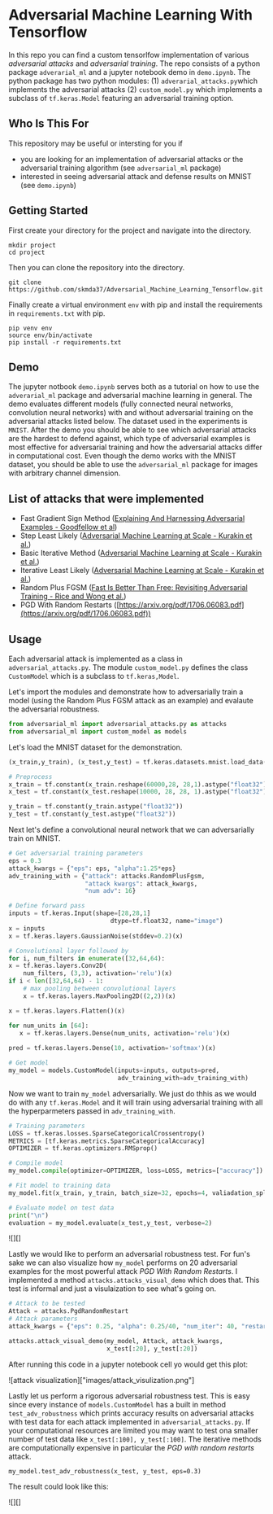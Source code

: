 # Adversarial Machine Learning With Tensorflow
In this repo you can find a custom tensorlfow implementation of various *adversarial attacks* and *adversarial training*.
The repo consists of a python package `adverarial_ml` and a jupyter notebook demo in `demo.ipynb`.
The python package has two python modules: (1) `adverarial_attacks.py`which implements the adversarial attacks (2)
`custom_model.py` which implements a subclass of `tf.keras.Model` featuring an adversarial training option. 

## Who Is This For
This repository may be useful or intersting for you if
- you are looking for an implementation of adversarial attacks or the adversarial
training algorithm (see `adversarial_ml` package)
- interested in seeing adversarial attack and defense 
results on MNIST (see `demo.ipynb`)

## Getting Started
First create your directory for the project and navigate into the directory.

```commandline
mkdir project
cd project
```

Then you can clone the repository into the directory.

```commandline
git clone https://github.com/skmda37/Adversarial_Machine_Learning_Tensorflow.git
```
Finally create a virtual environment `env` with pip and install the requirements
in `requirements.txt` with pip.

```commandline
pip venv env                
source env/bin/activate
pip install -r requirements.txt
```
## Demo
The jupyter notbook `demo.ipynb` serves both as a tutorial on how to use the `adverarial_ml` package and adversarial
machine learning in general. The demo evaluates different models (fully connected neural networks, convolution
neural networks) with and without adversarial training on the adversarial attacks listed below. The dataset used in the
experiments is `MNIST`. After the demo you should be able to see which adversarial attacks are the hardest to defend
against, which type of adversarial examples is most effective for adversarial training and how the adversarial attacks
differ in computational cost. Even though the demo works with the MNIST dataset,
you should be able to use the `adversarial_ml` package for images with arbitrary channel dimension.

## List of attacks that were implemented

- Fast Gradient Sign Method ([Explaining And Harnessing Adversarial Examples - Goodfellow et al](https://arxiv.org/pdf/1412.6572.pdf))
- Step Least Likely ([Adversarial Machine Learning at Scale - Kurakin et al.](https://arxiv.org/pdf/1611.01236.pdf))
- Basic Iterative Method ([Adversarial Machine Learning at Scale - Kurakin et al.](https://arxiv.org/pdf/1611.01236.pdf))
- Iterative Least Likely ([Adversarial Machine Learning at Scale - Kurakin et al.](https://arxiv.org/pdf/1611.01236.pdf))
- Random Plus FGSM ([Fast Is Better Than Free: Revisiting Adversarial Training - Rice and Wong et al.](https://arxiv.org/pdf/2001.03994.pdf))
- PGD With Random Restarts ([https://arxiv.org/pdf/1706.06083.pdf](https://arxiv.org/pdf/1706.06083.pdf))

## Usage 

Each adversarial attack is implemented as a class in `adversarial_attacks.py`. 
The module `custom_model.py` defines the class `CustomModel` which is a subclass to `tf.keras,Model`. 

Let's import the modules and demonstrate how to adversarially train a model (using the Random Plus FGSM attack as an example) and 
evalaute the adversarial robustness.

```python
from adversarial_ml import adversarial_attacks.py as attacks
from adversarial_ml import custom_model as models
```

Let's load the MNIST dataset for the demonstration.
```python
(x_train,y_train), (x_test,y_test) = tf.keras.datasets.mnist.load_data()

# Preprocess
x_train = tf.constant(x_train.reshape(60000,28, 28,1).astype("float32") / 255)
x_test = tf.constant(x_test.reshape(10000, 28, 28, 1).astype("float32") / 255)

y_train = tf.constant(y_train.astype("float32"))
y_test = tf.constant(y_test.astype("float32"))
```
Next let's define a convolutional neural network that we can adversarially train on MNIST.

```python
# Get adversarial training parameters
eps = 0.3
attack_kwargs = {"eps": eps, "alpha":1.25*eps}
adv_training_with = {"attack": attacks.RandomPlusFgsm,
                     "attack kwargs": attack_kwargs,
                     "num adv": 16}

# Define forward pass
inputs = tf.keras.Input(shape=[28,28,1]
                            dtype=tf.float32, name="image")
x = inputs
x = tf.keras.layers.GaussianNoise(stddev=0.2)(x)

# Convolutional layer followed by 
for i, num_filters in enumerate([32,64,64):
x = tf.keras.layers.Conv2D(
    num_filters, (3,3), activation='relu')(x)
if i < len([32,64,64) - 1:
    # max pooling between convolutional layers
    x = tf.keras.layers.MaxPooling2D((2,2))(x)

x = tf.keras.layers.Flatten()(x)

for num_units in [64]:
   x = tf.keras.layers.Dense(num_units, activation='relu')(x)
   
pred = tf.keras.layers.Dense(10, activation='softmax')(x)

# Get model
my_model = models.CustomModel(inputs=inputs, outputs=pred, 
                              adv_training_with=adv_training_with)
```

Now we want to train `my_model` adversarially. We just do thhis as we would do with any `tf.keras.Model` and it will train using
adversarial training with all the hyperparmeters passed in `adv_training_with`.

```python
# Training parameters
LOSS = tf.keras.losses.SparseCategoricalCrossentropy()
METRICS = [tf.keras.metrics.SparseCategoricalAccuracy]
OPTIMIZER = tf.keras.optimizers.RMSprop()

# Compile model
my_model.compile(optimizer=OPTIMIZER, loss=LOSS, metrics=["accuracy"])

# Fit model to training data 
my_model.fit(x_train, y_train, batch_size=32, epochs=4, valiadation_split=0.2)

# Evaluate model on test data
print("\n")
evaluation = my_model.evaluate(x_test,y_test, verbose=2)
```
![][]

Lastly we would like to perform an adversarial robustness test. For fun's sake we can
also visualize how `my_model` performs on 20 adversarial examples for the most powerful attack *PGD With Random Restarts*. I implemented a method
`attacks.attacks_visual_demo` which does that. This test is informal and just a visulaization to see what's going on.

```python
# Attack to be tested
Attack = attacks.PgdRandomRestart
# Attack parameters
attack_kwargs = {"eps": 0.25, "alpha": 0.25/40, "num_iter": 40, "restarts": 10}

attacks.attack_visual_demo(my_model, Attack, attack_kwargs,
                           x_test[:20], y_test[:20])
```
After running this code in a jupyter notebook cell yo would get this plot:

![attack visualization]["images/attack_visulization.png"]

Lastly let us perform a rigorous adversarial robustness test. This is easy since every instance of `models.CustomModel` has 
a built in method `test_adv_robustness` which prints accuracy results on adversarial attacks with test data for each attack implemented
in `adversarial_attacks.py`. If your computational resources are limited you may want to test ona smaller number of test data like `x_test[:100], y_test[:100]`.
The iterative methods are computationally expensive in particular the *PGD with random restarts* attack.

```pyhton
my_model.test_adv_robustness(x_test, y_test, eps=0.3)
```

The result could look like this:

![][]
